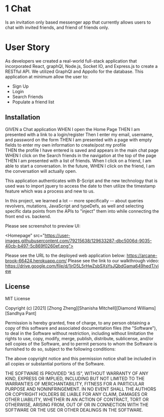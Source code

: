 # 1 Chat
Is an invitation only based messenger app that currently allows users to chat with invited friends, and friend of friends only.

# User Story
As developers we created a real-world full-stack application that incorporated React, graphQl, Node.js, Socket IO, and Express.js to create a RESTful API. We utilized GraphQl and Appollo for the database. This application at minimum allow the user to:

* Sign Up
* Login
* Search Friends
* Populate a friend list

## Installation

GIVEN a Chat application
WHEN I open the Home Page
THEN I am presented with a link to a login/register
Then I enter my email, username, and password on the form 
THEN I am presented with a page with empty fields to enter my own information to create/post my profile  
THEN the profile I have entered is saved and appears in the main chat page
WHEN I click on the Search friends  in the navigation at the top of the page
THEN I am presented with a list of friends. 
When I click on a friend, I am able to start a conversation. 
In the future, WHEN I click on the friend, I am the conversation will actually open. 

This application authenticates with B-Script and the new technology that is used was to import jquery to access the date to then utilize the timestamp feature which was a process and new to us.

In this project, we learned a lot -- more specifically -- about queries  revolvers,  mutations, JavaScript and typeDefs, as well and selecting specific data points from the APIs to "inject" them into while connecting the front end vs. backend. 

Please see screenshot to preview UI: 

<Homepage" src="https://user-images.githubusercontent.com/79215638/129633287-dbc5006d-9035-40cb-b497-5c869f0260ef.png">

Please see the URL to the deployed web application below: 
https://arcane-brook-66424.herokuapp.com/
Please see the link to our walkthrough video:
https://drive.google.com/file/d/1jrD5L5rHwZsbSXsYsJQbdGama649hedT/view

## License
MIT License

Copyright (c) [2021] [Zhong Zheng][Shanisha Mitchell][Diamond Williams][Sandhya Pant]

Permission is hereby granted, free of charge, to any person obtaining a copy
of this software and associated documentation files (the "Software"), to deal
in the Software without restriction, including without limitation the rights
to use, copy, modify, merge, publish, distribute, sublicense, and/or sell
copies of the Software, and to permit persons to whom the Software is
furnished to do so, subject to the following conditions:

The above copyright notice and this permission notice shall be included in all
copies or substantial portions of the Software.

THE SOFTWARE IS PROVIDED "AS IS", WITHOUT WARRANTY OF ANY KIND, EXPRESS OR
IMPLIED, INCLUDING BUT NOT LIMITED TO THE WARRANTIES OF MERCHANTABILITY,
FITNESS FOR A PARTICULAR PURPOSE AND NONINFRINGEMENT. IN NO EVENT SHALL THE
AUTHORS OR COPYRIGHT HOLDERS BE LIABLE FOR ANY CLAIM, DAMAGES OR OTHER
LIABILITY, WHETHER IN AN ACTION OF CONTRACT, TORT OR OTHERWISE, ARISING FROM,
OUT OF OR IN CONNECTION WITH THE SOFTWARE OR THE USE OR OTHER DEALINGS IN THE
SOFTWARE.
